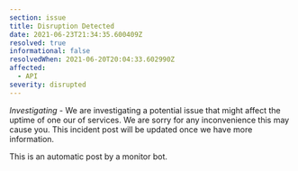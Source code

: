 ```yaml
---
section: issue
title: Disruption Detected
date: 2021-06-23T21:34:35.600409Z
resolved: true
informational: false
resolvedWhen: 2021-06-20T20:04:33.602990Z
affected:
  - API
severity: disrupted
---
```

*Investigating* - We are investigating a potential issue that might affect the uptime of one our of services. We are sorry for any inconvenience this may cause you. This incident post will be updated once we have more information.

This is an automatic post by a monitor bot.
        